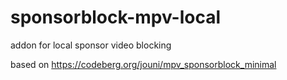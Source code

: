 # sponsorblock-mpv-local
addon for local sponsor video blocking

based on https://codeberg.org/jouni/mpv_sponsorblock_minimal
